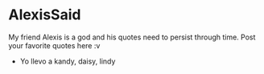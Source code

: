# AlexisSaid
My friend Alexis is a god and his quotes need to persist through time. Post your favorite quotes here :v

* Yo llevo a kandy, daisy, lindy
